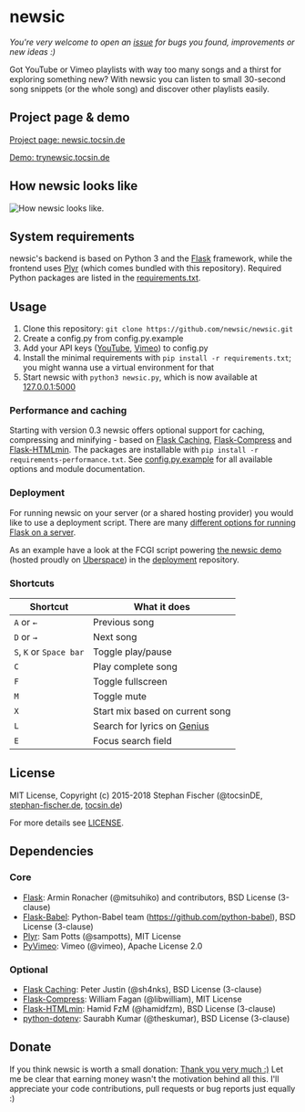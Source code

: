 # newsic

*You're very welcome to open an [issue](https://github.com/newsic/newsic/issues) for bugs you found, improvements or new ideas :)*

Got YouTube or Vimeo playlists with way too many songs and a thirst for exploring something new? With newsic you can listen to small 30-second song snippets (or the whole song) and discover other playlists easily.

## Project page & demo

[Project page: newsic.tocsin.de](https://newsic.tocsin.de)

[Demo: trynewsic.tocsin.de](https://trynewsic.tocsin.de)

## How newsic looks like

![How newsic looks like.](https://newsic.tocsin.de/pr/github/demo_2016-10-02.png)

## System requirements

newsic's backend is based on Python 3 and the [Flask](https://github.com/pallets/flask) framework, while the frontend uses [Plyr](https://github.com/sampotts/plyr) (which comes bundled with this repository). Required Python packages are listed in the [requirements.txt](/requirements.txt).

## Usage

1. Clone this repository: `git clone https://github.com/newsic/newsic.git`
2. Create a config.py from config.py.example
3. Add your API keys ([YouTube](https://developers.google.com/youtube/v3/getting-started), [Vimeo](https://developer.vimeo.com/api)) to config.py
4. Install the minimal requirements with `pip install -r requirements.txt`; you might wanna use a virtual environment for that
5. Start newsic with `python3 newsic.py`, which is now available at [127.0.0.1:5000](http://127.0.0.1:5000)

### Performance and caching

Starting with version 0.3 newsic offers optional support for caching, compressing and minifying - based on [Flask Caching](https://github.com/sh4nks/flask-caching), [Flask-Compress](https://github.com/libwilliam/flask-compress) and [Flask-HTMLmin](https://github.com/hamidfzm/Flask-HTMLmin). The packages are installable with `pip install -r requirements-performance.txt`. See [config.py.example](/config.py.example) for all available options and module documentation.

### Deployment

For running newsic on your server (or a shared hosting provider) you would like to use a deployment script.
There are many [different options for running Flask on a server](http://flask.pocoo.org/docs/dev/deploying/).

As an example have a look at the FCGI script powering [the newsic demo](https://trynewsic.tocsin.de) (hosted proudly on [Uberspace](https://uberspace.de)) in the [deployment](https://github.com/newsic/deployment) repository.

### Shortcuts

Shortcut | What it does
-|-
`A` or `←` | Previous song
`D` or `→` | Next song
`S`, `K` or `Space bar` | Toggle play/pause
`C` | Play complete song
`F` | Toggle fullscreen
`M` | Toggle mute
`X` | Start mix based on current song
`L` | Search for lyrics on [Genius](https://genius.com)
`E` | Focus search field


## License

MIT License, Copyright (c) 2015-2018 Stephan Fischer (@tocsinDE, [stephan-fischer.de](https://stephan-fischer.de), [tocsin.de](https://tocsin.de))

For more details see [LICENSE](/LICENSE).

## Dependencies

### Core
* [Flask](https://github.com/pallets/flask): Armin Ronacher (@mitsuhiko) and contributors, BSD License (3-clause)
* [Flask-Babel](https://github.com/python-babel/flask-babel): Python-Babel team (https://github.com/python-babel), BSD License (3-clause)
* [Plyr](https://github.com/sampotts/plyr): Sam Potts (@sampotts), MIT License
* [PyVimeo](https://github.com/vimeo/vimeo.py): Vimeo (@vimeo), Apache License 2.0

### Optional
* [Flask Caching](https://github.com/sh4nks/flask-caching): Peter Justin (@sh4nks), BSD License (3-clause)
* [Flask-Compress](https://github.com/libwilliam/flask-compress): William Fagan (@libwilliam), MIT License
* [Flask-HTMLmin](https://github.com/hamidfzm/Flask-HTMLmin): Hamid FzM (@hamidfzm), BSD License (3-clause)
* [python-dotenv](https://github.com/theskumar/python-dotenv): Saurabh Kumar (@theskumar), BSD License (3-clause)

## Donate

If you think newsic is worth a small donation: [Thank you very much :)](https://www.paypal.me/tocsin/5eur) 
Let me be clear that earning money wasn't the motivation behind all this. I'll appreciate your code contributions, pull requests or bug reports just equally :)